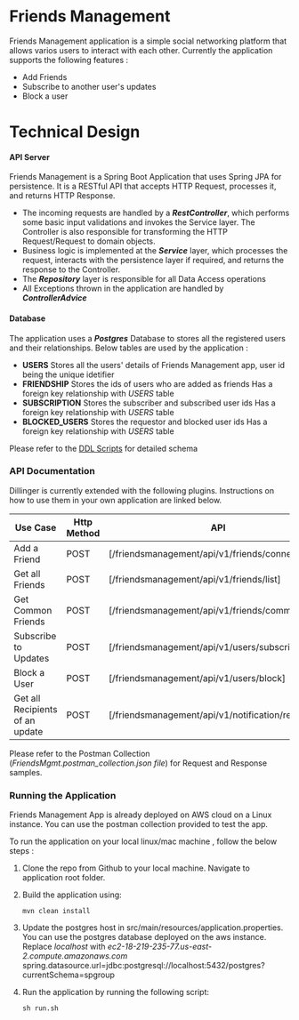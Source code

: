 # Friends Management

Friends Management application is a simple social networking platform that allows varios users to interact with each other. Currently the application supports the following features :

  - Add Friends
  - Subscribe to another user's updates
  - Block a user

# Technical Design

#### API Server
Friends Management is a Spring Boot Application that uses Spring JPA for persistence. It is a RESTful API that accepts HTTP Request, processes it,  and returns HTTP Response.
- The incoming requests are handled by a **_RestController_**, which performs some basic input validations and invokes the Service layer. The Controller is also responsible for transforming the HTTP Request/Request to domain objects.
- Business logic is implemented at the **_Service_** layer, which processes the request, interacts with the persistence layer if required, and returns the response to the Controller. 
- The **_Repository_** layer is responsible for all Data Access operations
- All Exceptions thrown in the application are handled by **_ControllerAdvice_** 

#### Database 
The application uses a **_Postgres_** Database to stores all the registered users and their relationships. Below tables are used by the application :
- **USERS** 
Stores all the users' details  of Friends Management app, user id being the unique idetifier
- **FRIENDSHIP**
Stores the ids of users who are added as friends
Has a foreign key relationship with *USERS* table
- **SUBSCRIPTION**
Stores the subscriber and subscribed user ids 
Has a foreign key relationship with *USERS* table
- **BLOCKED_USERS**
Stores the requestor and blocked user ids
Has a foreign key relationship with *USERS* table

Please refer to the [DDL Scripts](https://github.com/aishwarya79/FriendsManagement/blob/master/database/friendsmanagement.sql) for detailed schema

### API Documentation

Dillinger is currently extended with the following plugins. Instructions on how to use them in your own application are linked below.

Use Case | Http Method | API |
| ------ | ------ | ------ | 
| Add a Friend | POST | [/friendsmanagement/api/v1/friends/connect] |
| Get all Friends | POST | [/friendsmanagement/api/v1/friends/list] |
| Get Common Friends | POST | [/friendsmanagement/api/v1/friends/common]|
| Subscribe to Updates | POST | [/friendsmanagement/api/v1/users/subscribe]|
| Block a User | POST | [/friendsmanagement/api/v1/users/block] |
| Get all Recipients of an update | POST | [/friendsmanagement/api/v1/notification/recipients]|

Please refer to the Postman Collection (_FriendsMgmt.postman_collection.json file_) for Request and Response samples.

### Running the Application
Friends Management App is already deployed on AWS cloud on a Linux instance. 
You can use the postman collection provided to test the app.

To run the application on your local linux/mac machine , follow the below steps : 
1. Clone the repo from Github to your local machine. Navigate to application root folder.

2. Build the application using:
 	```
	mvn clean install 
	```
3. Update the postgres host in src/main/resources/application.properties. You can use the postgres database deployed on the aws instance. 
   Replace _localhost_ with _ec2-18-219-235-77.us-east-2.compute.amazonaws.com_
   spring.datasource.url=jdbc:postgresql://localhost:5432/postgres?currentSchema=spgroup

4. Run the application by running the following script:
	```
	sh run.sh 
	```